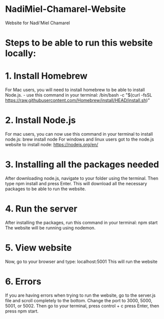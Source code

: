 # NadiMiel-Chamarel-Website
Website for Nadi'Miel Chamarel

# Steps to be able to run this website locally:

# 1. Install Homebrew
For Mac users, you will need to install homebrew to be able to install Node.js.
    - use this command in your terminal: /bin/bash -c "$(curl -fsSL https://raw.githubusercontent.com/Homebrew/install/HEAD/install.sh)"

# 2. Install Node.js
For mac users, you can now use this command in your terminal to install node.js: brew install node
For windows and linux users got to the node.js website to install node: https://nodejs.org/en/

# 3. Installing all the packages needed
After downloading node.js, navigate to your folder using the terminal. Then type npm install and press Enter. This will download all the necessary packages to be able to run the website.

# 4. Run the server
After installing the packages, run this command in your terminal: npm start
The website will be running using nodemon.

# 5. View website
Now, go to your browser and type: localhost:5001
This will run the website

# 6. Errors
If you are having errors when trying to run the website, go to the server.js file and scroll completely to the bottom. Change the port to 3000, 5000, 5001, or 5002. Then go to your terminal, press control + c press Enter, then press npm start.
